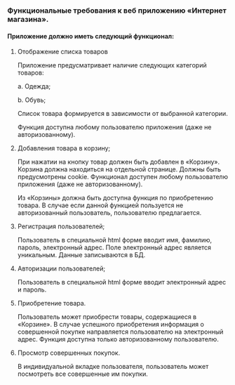 ### Функциональные требования к веб приложению «Интернет магазина».

#### Приложение должно иметь следующий функционал:
1. Отображение списка товаров

    Приложение предусматривает наличие следующих категорий товаров:

    a. Одежда;

    b. Обувь;

    Список товара формируется в зависимости от выбранной категории. 

    Функция доступна любому пользователю приложения (даже не авторизованному).

2.	Добавления товара в корзину;

    При нажатии на кнопку товар должен быть добавлен в «Корзину». Корзина должна находиться на отдельной странице. Должны быть предусмотрены cookie. Функционал доступен любому пользователю приложения (даже не авторизованному).

    Из «Корзины» должна быть доступна функция по приобретению товара. В случае если данной функцией пользуется не авторизованный пользователь, пользователю предлагается.

3.	Регистрация пользователей;

    Пользователь в специальной html форме вводит имя, фамилию, пароль, электронный адрес. Поле электронный адрес является уникальным. Данные записываются в БД.

4.	Авторизации пользователей;

    Пользователь в специальной html форме вводит электронный адрес и пароль. 

5.	Приобретение товара.

    Пользователь может приобрести товары, содержащиеся в «Корзине». В случае успешного приобретения информация о совершенной покупке направляется пользователю на электронный адрес. Функция доступна только авторизованному пользователю. 

6.	Просмотр совершенных покупок.

    В индивидуальной вкладке пользователя, пользователь может посмотреть все совершенные им покупки.
